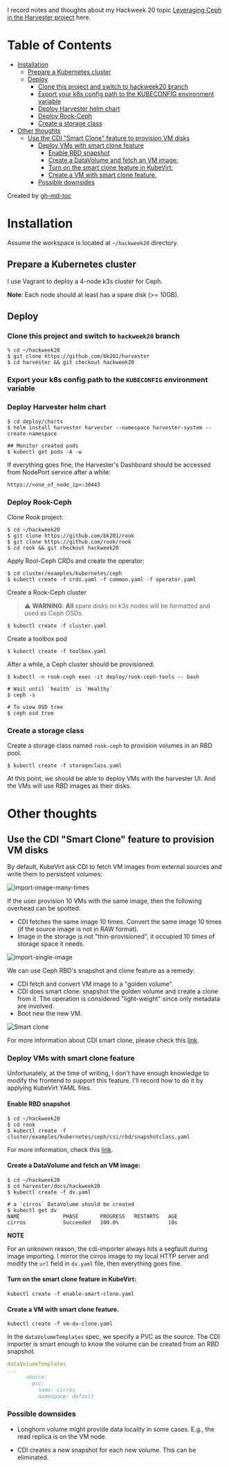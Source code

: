 I record notes and thoughts about my Hackweek 20 topic [Leveraging Ceph in the Harvester project](https://hackweek.suse.com/20/projects/leveraging-ceph-in-the-harvester-project) here.

Table of Contents
=================

   * [Installation](#installation)
      * [Prepare a Kubernetes cluster](#prepare-a-kubernetes-cluster)
      * [Deploy](#deploy)
         * [Clone this project and switch to hackweek20 branch](#clone-this-project-and-switch-to-hackweek20-branch)
         * [Export your k8s config path to the KUBECONFIG environment variable](#export-your-k8s-config-path-to-the-kubeconfig-environment-variable)
         * [Deploy Harvester helm chart](#deploy-harvester-helm-chart)
         * [Deploy Rook-Ceph](#deploy-rook-ceph)
         * [Create a storage class](#create-a-storage-class)
   * [Other thoughts](#other-thoughts)
      * [Use the CDI "Smart Clone" feature to provision VM disks](#use-the-cdi-smart-clone-feature-to-provision-vm-disks)
         * [Deploy VMs with smart clone feature](#deploy-vms-with-smart-clone-feature)
            * [Enable RBD snapshot](#enable-rbd-snapshot)
            * [Create a DataVolume and fetch an VM image:](#create-a-datavolume-and-fetch-an-vm-image)
            * [Turn on the smart clone feature in KubeVirt:](#turn-on-the-smart-clone-feature-in-kubevirt)
            * [Create a VM with smart clone feature.](#create-a-vm-with-smart-clone-feature)
         * [Possible downsides](#possible-downsides)

Created by [gh-md-toc](https://github.com/ekalinin/github-markdown-toc)

# Installation

Assume the workspace is located at `~/hackweek20` directory.

## Prepare a Kubernetes cluster

I use Vagrant to deploy a 4-node k3s cluster for Ceph. 

**Note**: Each node should at least has a spare disk (>= 10GB).

## Deploy

### Clone this project and switch to `hackweek20` branch

```
% cd ~/hackweek20
$ git clone https://github.com/bk201/harvester
$ cd harvester && git checkout hackweek20
```

### Export your k8s config path to the `KUBECONFIG` environment variable
### Deploy Harvester helm chart

```
$ cd deploy/charts
$ helm install harvester harvester --namespace harvester-system --create-namespace

## Monitor created pods
$ kubectl get pods -A -w
```

If everything goes fine, the Harvester's Dashboard should be accessed from NodePort service after a while:

```
https://<one_of_node_ip>:30443
```

### Deploy Rook-Ceph

Clone Rook project:

```
$ cd ~/hackweek20
$ git clone https://github.com/bk201/rook
$ git clone https://github.com/rook/rook
$ cd rook && git checkout hackweek20
```

Apply Rool-Ceph CRDs and create the operator:

```
$ cd cluster/examples/kubernetes/ceph
$ kubectl create -f crds.yaml -f common.yaml -f operator.yaml
```

Create a Rook-Ceph cluster

> :warning: **WARNING**: **All** spare disks on k3s nodes will be formatted and used as Ceph OSDs.

```
$ kubectl create -f cluster.yaml
```

Create a toolbox pod
```
$ kubectl create -f toolbox.yaml
```

After a while, a Ceph cluster should be provisioned.

```
$ kubectl -n rook-ceph exec -it deploy/rook-ceph-tools -- bash

# Wait until `health` is `Healthy`
$ ceph -s

# To view OSD tree
$ ceph osd tree
```

### Create a storage class

Create a storage class named `rook-ceph` to provision volumes in an RBD pool.

```
$ kubectl create -f storageclass.yaml
```

At this point, we should be able to deploy VMs with the harvester UI. And the VMs will use RBD images as their disks.

# Other thoughts

## Use the CDI "Smart Clone" feature to provision VM disks

By default, KubeVirt ask CDI to fetch VM images from external sources and write them to persistent volumes:

![import-image-many-times](./docs/hackweek/hackweek20-fetch%20single%20image.png)

If the user provision 10 VMs with the same image, then the following overhead can be spotted:

- CDI fetches the same image 10 times. Convert the same image 10 times (if the source image is not in RAW format).
- Image in the storage is not "thin-provisioned", it occupied 10 times of storage space it needs.

![import-single-image](./docs/hackweek/hackweek20-fetch%20multiple%20images.png)

We can use Ceph RBD's snapshot and clone feature as a remedy:

- CDI fetch and convert VM image to a "golden volume".
- CDI does smart clone: snapshot the golden volume and create a clone from it. The operation is considered "light-weight" since only metadata are involved.
- Boot new the new VM.

![Smart clone](./docs/hackweek/hackweek20-smart%20clone.png)

For more information about CDI smart clone, please check this [link](https://github.com/kubevirt/containerized-data-importer/blob/main/doc/smart-clone.md).

### Deploy VMs with smart clone feature

Unfortunately, at the time of writing, I don't have enough knowledge to modify the frontend to support this feature. I'll record how to do it by applying KubeVirt YAML files.

#### Enable RBD snapshot

```
$ cd ~/hackweek20
$ cd rook
$ kubectl create -f cluster/examples/kubernetes/ceph/csi/rbd/snapshotclass.yaml
```

For more information, check this [link](https://rook.github.io/docs/rook/v1.5/ceph-csi-snapshot.html#rbd-snapshots).

#### Create a DataVolume and fetch an VM image:

```
$ cd ~/hackweek20
$ cd harvester/docs/hackweek20
$ kubectl create -f dv.yaml

# a `cirros` DataVolume should be created
$ kubectl get dv
NAME              PHASE       PROGRESS   RESTARTS   AGE
cirros            Succeeded   100.0%                10s
```

**NOTE**

For an unknown reason, the cdi-importer always hits a segfault during image importing. I mirror the cirros image to my local HTTP server and modify the `url` field in `dv.yaml` file, then everything goes fine.

#### Turn on the smart clone feature in KubeVirt:

```
kubectl create -f enable-smart-clone.yaml
```

#### Create a VM with smart clone feature.

```
kubectl create -f vm-dv-clone.yaml
```

In the `dataVolumeTemplates` spec, we specify a PVC as the source. The CDI importer is smart enough to know the volume can be created from an RBD snapshot.

```yaml
dataVolumeTemplates
...
      source:
        pvc:
          name: cirros
          namespace: default
```




### Possible downsides

- Longhorn volume might provide data locality in some cases. E.g., the read replica is on the VM node.

- CDI creates a new snapshot for each new volume. This can be eliminated.

